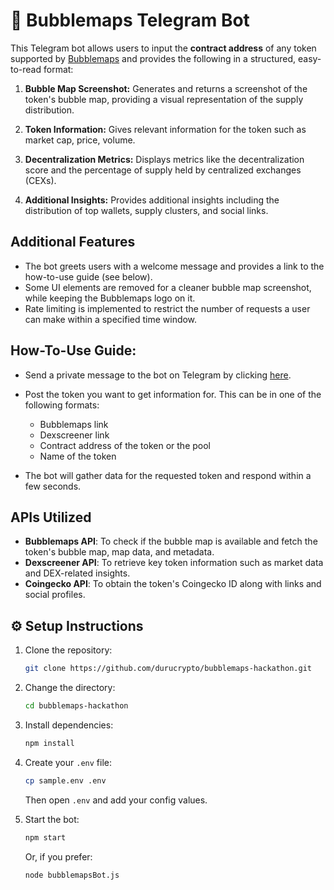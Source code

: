 # 🧠 Bubblemaps Telegram Bot

This Telegram bot allows users to input the **contract address** of any token supported by [Bubblemaps](https://www.bubblemaps.io) and provides the following in a structured, easy-to-read format:

1. **Bubble Map Screenshot:**
   Generates and returns a screenshot of the token's bubble map, providing a visual representation of the supply distribution.

2. **Token Information:**
   Gives relevant information for the token such as market cap, price, volume.

3. **Decentralization Metrics:**
   Displays metrics like the decentralization score and the percentage of supply held by centralized exchanges (CEXs).

4. **Additional Insights:**
   Provides additional insights including the distribution of top wallets, supply clusters, and social links.

## Additional Features

- The bot greets users with a welcome message and provides a link to the how-to-use guide (see below).
- Some UI elements are removed for a cleaner bubble map screenshot, while keeping the Bubblemaps logo on it.
- Rate limiting is implemented to restrict the number of requests a user can make within a specified time window.

## How-To-Use Guide:
- Send a private message to the bot on Telegram by clicking [here](https://t.me/bot_username).
- Post the token you want to get information for. This can be in one of the following formats:
   - Bubblemaps link
   - Dexscreener link
   - Contract address of the token or the pool
   - Name of the token

- The bot will gather data for the requested token and respond within a few seconds.

## APIs Utilized

- **Bubblemaps API**: To check if the bubble map is available and fetch the token's bubble map, map data, and metadata.
- **Dexscreener API**: To retrieve key token information such as market data and DEX-related insights.
- **Coingecko API**: To obtain the token's Coingecko ID along with links and social profiles.

## ⚙️ Setup Instructions

1. Clone the repository:

    ```bash
    git clone https://github.com/durucrypto/bubblemaps-hackathon.git
    ```

2. Change the directory:

    ```bash
    cd bubblemaps-hackathon
    ```

3. Install dependencies:

    ```bash
    npm install
    ```

4. Create your `.env` file:

    ```bash
    cp sample.env .env
    ```

    Then open `.env` and add your config values.

5. Start the bot:

    ```bash
    npm start
    ```

    Or, if you prefer:

    ```bash
    node bubblemapsBot.js
    ```
